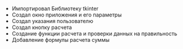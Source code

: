 * Импортировал Библиотеку tkinter
* Создал окно приложения и его параметры
* Создал указания пользователю
* Создал кнопку расчета
* Создание функции расчета и проверки данных на правильность
* Добавление формулы расчета суммы
